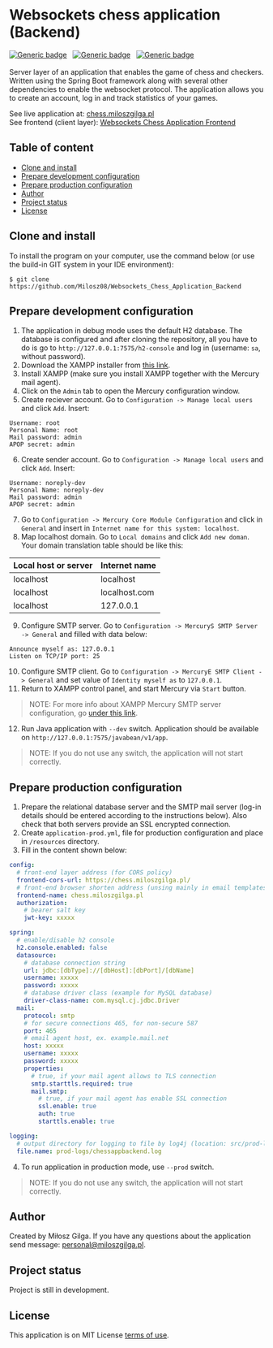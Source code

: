 # Websockets chess application (Backend)
[![Generic badge](https://img.shields.io/badge/Made%20with-Spring%20Boot%202.7.3-1abc9c.svg)](https://www.java.com/en/)&nbsp;&nbsp;
[![Generic badge](https://img.shields.io/badge/Build%20with-Gradle-green.svg)](https://gradle.org/)&nbsp;&nbsp;
[![Generic badge](https://img.shields.io/badge/Packaging-War%20-brown.svg)](https://gradle.org/)&nbsp;&nbsp;
<br><br>
Server layer of an application that enables the game of chess and checkers. Written using the Spring Boot framework 
along with several other dependencies to enable the websocket protocol. The application allows you to create an account, 
log in and track statistics of your games.

See live application at: [chess.miloszgilga.pl](https://chess.miloszgilga.pl/)<br>
See frontend (client layer): [Websockets Chess Application Frontend](https://github.com/Milosz08/Websockets_Chess_Application_Frontend)

## Table of content
* [Clone and install](#clone-and-install)
* [Prepare development configuration](#prepare-development-configuration)
* [Prepare production configuration](#prepare-production-configuration)
* [Author](#author)
* [Project status](#project-status)
* [License](#license)

<a name="clone-and-install"></a>
## Clone and install

To install the program on your computer, use the command below (or use the build-in GIT system in your IDE environment):
```
$ git clone https://github.com/Milosz08/Websockets_Chess_Application_Backend
```

<a name="prepare-development-configuration"></a>
## Prepare development configuration
1. The application in debug mode uses the default H2 database. The database is configured and after cloning the 
repository, all you have to do is go to `http://127.0.0.1:7575/h2-console` and log in (username: `sa`, without password).
2. Download the XAMPP installer from [this link](https://www.apachefriends.org/download.html).
3. Install XAMPP (make sure you install XAMPP together with the Mercury mail agent).
4. Click on the `Admin` tab to open the Mercury configuration window.
5. Create reciever account. Go to `Configuration -> Manage local users` and click `Add`. Insert:
```
Username: root
Personal Name: root
Mail password: admin
APOP secret: admin
```
6. Create sender account. Go to `Configuration -> Manage local users` and click `Add`. Insert:
```
Username: noreply-dev
Personal Name: noreply-dev
Mail password: admin
APOP secret: admin
```
7. Go to `Configuration -> Mercury Core Module Configuration` and click in `General` and insert in `Internet name for
this system: localhost`.<br>
8. Map localhost domain. Go to `Local domains` and click `Add new doman`. Your domain translation table should be like this:

| Local host or server | Internet name |
|----------------------|---------------|
| localhost            | localhost     |
| localhost            | localhost.com |
| localhost            | 127.0.0.1     |

9. Configure SMTP server. Go to `Configuration -> MercuryS SMTP Server -> General` and filled with data below:
```
Announce myself as: 127.0.0.1
Listen on TCP/IP port: 25
```
10. Configure SMTP client. Go to `Configuration -> MercuryE SMTP Client -> General` and set value of `Identity myself as`
to `127.0.0.1`.
11. Return to XAMPP control panel, and start Mercury via `Start` button.
> NOTE: For more info about XAMPP Mercury SMTP server configuration, go 
> [under this link](https://www.c-sharpcorner.com/UploadFile/c8aa13/send-mail-on-local-host-via-mercury-with-xampp/).
12. Run Java application with `--dev` switch. Application should be available on `http://127.0.0.1:7575/javabean/v1/app`.
> NOTE: If you do not use any switch, the application will not start correctly.

<a name="prepare-production-configuration"></a>
## Prepare production configuration

1. Prepare the relational database server and the SMTP mail server (log-in details should be entered according to the 
instructions below). Also check that both servers provide an SSL encrypted connection.
2. Create `application-prod.yml`, file for production configuration and place in `/resources` directory.
3. Fill in the content shown below:
```yaml
config:
  # front-end layer address (for CORS policy)
  frontend-cors-url: https://chess.miloszgilga.pl/
  # front-end browser shorten address (unsing mainly in email templates)
  frontend-name: chess.miloszgilga.pl
  authorization:
    # bearer salt key
    jwt-key: xxxxx

spring:
  # enable/disable h2 console
  h2.console.enabled: false
  datasource:
    # database connection string
    url: jdbc:[dbType]://[dbHost]:[dbPort]/[dbName]
    username: xxxxx
    password: xxxxx
    # database driver class (example for MySQL database)
    driver-class-name: com.mysql.cj.jdbc.Driver
  mail:
    protocol: smtp
    # for secure connections 465, for non-secure 587
    port: 465
    # email agent host, ex. example.mail.net
    host: xxxxx
    username: xxxxx
    password: xxxxx
    properties:
      # true, if your mail agent allows to TLS connection
      smtp.starttls.required: true
      mail.smtp:
        # true, if your mail agent has enable SSL connection
        ssl.enable: true
        auth: true
        starttls.enable: true

logging:
  # output directory for logging to file by log4j (location: src/prod-logs...)
  file.name: prod-logs/chessappbackend.log
```
4. To run application in production mode, use `--prod` switch.
> NOTE: If you do not use any switch, the application will not start correctly.

<a name="author"></a>
## Author
Created by Miłosz Gilga. If you have any questions about the application send message:
[personal@miloszgilga.pl](mailto:personal@miloszgilga.pl).

<a name="project-status"></a>
## Project status
Project is still in development.

<a name="license"></a>
## License
This application is on MIT License [terms of use](https://en.wikipedia.org/wiki/MIT_License).

